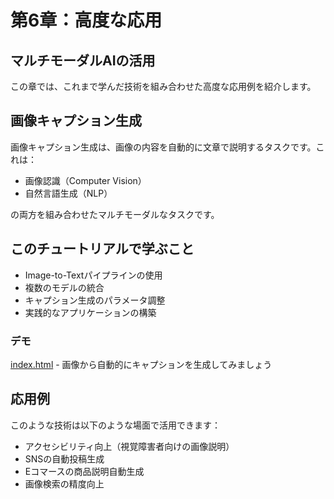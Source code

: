 # 第6章：高度な応用

## マルチモーダルAIの活用

この章では、これまで学んだ技術を組み合わせた高度な応用例を紹介します。

## 画像キャプション生成

画像キャプション生成は、画像の内容を自動的に文章で説明するタスクです。これは：
- 画像認識（Computer Vision）
- 自然言語生成（NLP）

の両方を組み合わせたマルチモーダルなタスクです。

## このチュートリアルで学ぶこと

- Image-to-Textパイプラインの使用
- 複数のモデルの統合
- キャプション生成のパラメータ調整
- 実践的なアプリケーションの構築

### デモ
[index.html](./index.html) - 画像から自動的にキャプションを生成してみましょう

## 応用例

このような技術は以下のような場面で活用できます：
- アクセシビリティ向上（視覚障害者向けの画像説明）
- SNSの自動投稿生成
- Eコマースの商品説明自動生成
- 画像検索の精度向上
